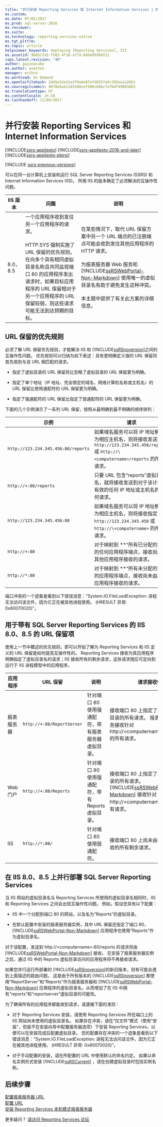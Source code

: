 ```yaml
---
title: "并行安装 Reporting Services 和 Internet Information Services | Microsoft Docs"
ms.custom: 
ms.date: 07/02/2017
ms.prod: sql-server-2016
ms.reviewer: 
ms.suite: 
ms.technology: reporting-services-native
ms.tgt_pltfrm: 
ms.topic: article
helpviewer_keywords: deploying [Reporting Services], IIS
ms.assetid: 9b651fa5-f582-4f18-a77d-0dde95d9d211
caps.latest.revision: "40"
author: guyinacube
ms.author: asaxton
manager: erikre
ms.workload: On Demand
ms.openlocfilehash: 2d45e32e12a3f9a4e87afd6557a9c292ea1a26b1
ms.sourcegitcommit: 9678eba3c2d3100cef408c69bcfe76df49803d63
ms.translationtype: HT
ms.contentlocale: zh-CN
ms.lasthandoff: 11/09/2017
---
```

# <a name="install-reporting-and-internet-information-services-side-by-side"></a>并行安装 Reporting Services 和 Internet Information Services

[!INCLUDE[ssrs-appliesto](../../includes/ssrs-appliesto.md)] [!INCLUDE[ssrs-appliesto-2016-and-later](../../includes/ssrs-appliesto-2016-and-later.md)] [!INCLUDE[ssrs-appliesto-pbirsi](../../includes/ssrs-appliesto-pbirs.md)]

[!INCLUDE [ssrs-previous-versions](../../includes/ssrs-previous-versions.md)]

可以在同一台计算机上安装和运行 SQL Server Reporting Services (SSRS) 和 Internet Information Services (IIS)。 所用 IIS 的版本确定了必须解决的互操作性问题。  
  
|IIS 版本|问题|说明|  
|-----------------|------------|-----------------|  
|8.0，8.5|一个应用程序收到发往另一个应用程序的请求。<br /><br /> HTTP.SYS 强制实施了 URL 保留的优先规则。 在向多个具有相同虚拟目录名称且共同监视端口 80 的应用程序发出请求时，如果目标应用程序的 URL 保留相对于另一个应用程序的 URL 保留较弱，则这些请求可能无法到达预期的目标。|在某些情况下，取代 URL 保留方案中另一个 URL 端点的已注册端点可能会收到发往其他应用程序的 HTTP 请求。<br /><br /> 为报表服务器 Web 服务和 [!INCLUDE[ssRSWebPortal-Non-Markdown](../../includes/ssrswebportal-non-markdown-md.md)] 使用唯一的虚拟目录名有助于避免发生这种冲突。<br /><br /> 本主题中提供了有关此方案的详细信息。|  
  
## <a name="precedence-rules-for-url-reservations"></a>URL 保留的优先规则  
 必须了解 URL 保留优先规则，才能解决 IIS 和 [!INCLUDE[ssRSnoversion](../../includes/ssrsnoversion-md.md)]之间的互操作性问题。 优先规则可以归纳为如下表述：具有更明确定义值的 URL 保留将首先收到与该 URL 相匹配的请求。  
  
-   指定了虚拟目录的 URL 保留将比忽略了虚拟目录的 URL 保留更为明确。  
  
-   指定了单个地址（IP 地址、完全限定的域名、网络计算机名称或主机名）的 URL 保留比使用通配符的 URL 保留更为明确。  
  
-   指定了强通配符的 URL 保留比指定了弱通配符的 URL 保留更为明确。  
  
 下面的几个示例演示了一系列 URL 保留，按照从最明确到最不明确的顺序排列：  
  
|示例|请求|  
|-------------|-------------|  
|`http://123.234.345.456:80/reports`|如果域名服务可以将 IP 地址解析为相应主机名，则将接收发送到 `http://123.234.345.456/reports` 或 `http://\<computername>/reports` 的所有请求。|  
|`http://+:80/reports`|只要 URL 包含“reports”虚拟目录名，就将接收发送到对于该计算机有效的任何 IP 地址或主机名的任何请求。|  
|`http://123.234.345.456:80`|如果域名服务可以将 IP 地址解析为相应主机名，则将接收指定 `http://123.234.345.456` 或 `http://\<computername>` 的所有请求。|  
|`http://+:80`|对于映射到 **“所有已分配的”**的任何应用程序端点，接收尚未由其他应用程序接收的请求。|  
|`http://*:80`|对于映射到 **“所有未分配的”**的应用程序端点，接收尚未由其他应用程序接收的请求。|  
  
 端口冲突的一个迹象是看到以下错误消息：“System.IO.FileLoadException: 进程无法访问该文件，因为它正在被其他进程使用。 (HRESULT 异常: 0x80070020)”。  
  
## <a name="url-reservations-for-iis-80-85-with-sql-server-reporting-services"></a>用于带有 SQL Server Reporting Services 的 IIS 8.0、8.5 的 URL 保留项  
 使用上一节中概述的优先规则，即可以开始了解为 Reporting Services 和 IIS 定义的 URL 保留是如何提高互操作性的。 Reporting Services 接收为其应用程序明确指定了虚拟目录名的请求；IIS 接收所有的剩余请求，这些请求随后可定向到运行于 IIS 进程模型中的应用程序。  
  
|应用程序|URL 保留|说明|请求接收情况|  
|-----------------|---------------------|-----------------|---------------------|  
|报表服务器|`http://+:80/ReportServer`|针对端口 80 使用强通配符，带有报表服务器虚拟目录。|接收端口 80 上指定了报表服务器虚拟目录的所有请求。 报表服务器 Web 服务接收针对 http://\<computername>/reportserver 的所有请求。|  
|Web 门户|`http://+:80/Reports`|针对端口 80 使用强通配符，带有 Reports 虚拟目录。|接收端口 80 上指定了 reports 虚拟目录的所有请求。 [!INCLUDE[ssRSWebPortal-Non-Markdown](../../includes/ssrswebportal-non-markdown-md.md)] 接收针对 http://\<computername>/reports 的所有请求。|  
|IIS|`http://*:80/`|针对端口 80 使用弱通配符。|接收端口 80 上尚未由其他应用程序接收的所有剩余请求。|  

## <a name="side-by-side-deployments-of-sql-server-reporting-services-on-iis-80-85"></a>在 IIS 8.0、8.5 上并行部署 SQL Server Reporting Services

 当 IIS 网站的虚拟目录名与 Reporting Services 所使用的虚拟目录名相同时，IIS 和 Reporting Services 之间会出现互操作性问题。 例如，假设您具有以下配置：  
  
-   IIS 中一个分配到端口 80 的网站，以及名为“Reports”的虚拟目录。  
  
-   在默认配置中安装的报表服务器实例，其中 URL 保留还指定了端口 80，[!INCLUDE[ssRSWebPortal-Non-Markdown](../../includes/ssrswebportal-non-markdown-md.md)] 应用程序也使用“Reports”作为虚拟目录名。  
  
 对于该配置，发送到 http://\<computername>:80/reports 的请求将由 [!INCLUDE[ssRSWebPortal-Non-Markdown](../../includes/ssrswebportal-non-markdown-md.md)] 接收。 在安装了报表服务器实例之后，通过 IIS 中的 Reports 虚拟目录访问的应用程序将不再接收请求。  
  
 如果您并行运行所部署的 [!INCLUDE[ssRSnoversion](../../includes/ssrsnoversion-md.md)]的新旧版本，则有可能会遇到上面描述的路由问题。 这是由于所有版本的 [!INCLUDE[ssRSnoversion](../../includes/ssrsnoversion-md.md)] 都使用“ReportServer”和“Reports”作为报表服务器和 [!INCLUDE[ssRSWebPortal-Non-Markdown](../../includes/ssrswebportal-non-markdown-md.md)] 应用程序的虚拟目录名，从而增加了在 IIS 中拥有“reports”和“reportserver”虚拟目录的可能性。  
  
 为了确保所有的应用程序都能收到请求，请遵循下面的准则：  
  
-   对于 Reporting Services 安装，请使用 Reporting Services 所在端口上的 IIS 网站尚未使用的虚拟目录名。 如果存在冲突，请在“仅文件”模式（使用“安装”，但是不在安装向导中配置服务器选项）下安装 Reporting Services，以便可以在安装完成后配置虚拟目录。 您的配置存在冲突的一个迹象是看到以下错误消息：“System.IO.FileLoadException: 进程无法访问该文件，因为它正在被其他进程使用。 (HRESULT 异常: 0x80070020)”。  
  
-   对于手动配置的安装，请在所配置的 URL 中使用默认的命名约定。 如果以命名实例形式安装 [!INCLUDE[ssRSCurrent](../../includes/ssrscurrent-md.md)] ，请在创建虚拟目录时包括实例名称。  

## <a name="next-steps"></a>后续步骤

[配置报表服务器 URL](../../reporting-services/install-windows/configure-report-server-urls-ssrs-configuration-manager.md)   
[配置 URL](../../reporting-services/install-windows/configure-a-url-ssrs-configuration-manager.md)   
[安装 Reporting Services 本机模式报表服务器](../../reporting-services/install-windows/install-reporting-services-native-mode-report-server.md)  

更多疑问？ [请访问 Reporting Services 论坛](http://go.microsoft.com/fwlink/?LinkId=620231)
